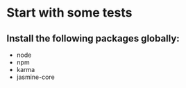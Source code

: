 Start with some tests
=====================

Install the following packages globally:
-----------------------------------------
* node
* npm
* karma
* jasmine-core
